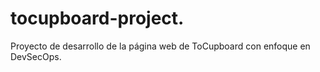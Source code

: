 # tocupboard-project.
Proyecto de desarrollo de la página web de ToCupboard con enfoque en DevSecOps.
